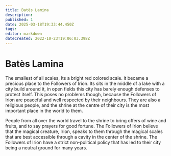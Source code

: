 ```yaml
---
title: Batès Lamina
description: 
published: 1
date: 2025-03-18T19:33:44.450Z
tags: 
editor: markdown
dateCreated: 2022-10-23T19:06:03.398Z
---
```


# Batès Lamina
The smallest of all scales, Its a bright red colored scale. it became a precious place to the Followers of Irion. Its sits in the middle of a lake with a city build around it, in open fields this city has barely enough defenses to protect itself. This poses no problems though, because the Followers of Irion  are peaceful and well respected by their neighbours. They are also a religious people, and the shrine at the centre of their city is the most important place in the world to them.

People from all over the world travel to the shrine to bring offers of wine and fruits, and to say prayers for good fortune. The Followers of Irion believe that the magical creature, Irion, speaks to them through the magical scales that are best accessible through a cavity in the center of the shrine. The Followers of Irion have a strict non-political policy that has led to their city being a neutral ground for many years.